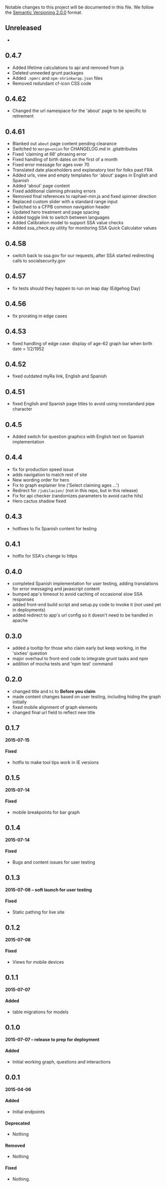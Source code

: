 Notable changes to this project will be documented in this file.
We follow the [Semantic Versioning 2.0.0](http://semver.org/) format.

## Unreleased
- 

## 0.4.7
- Added lifetime calculations to api and removed from js
- Deleted unneeded grunt packages
- Added `.npmrc` and `npm-shrinkwrap.json` files
- Removed redundant cf-icon CSS code

## 0.4.62
- Changed the url namespace for the 'about' page to be specific to retirement

## 0.4.61
- Blanked out `about` page content pending clearance
- Switched to `merge=union` for CHANGELOG.md in .gitattributes
- Fixed 'claiming at 68' phrasing error
- Fixed handling of birth dates on the first of a month
- Fixed error message for ages over 70
- Translated date placeholders and explanatory text for folks past FRA
- Added urls, view and empty templates for 'about' pages in English and Spanish
- Added 'about' page content
- Fixed additional claiming phrasing errors
- Removed final references to raphael-min.js and fixed spinner direction
- Replaced custom slider with a standard range input
- Switched to a CFPB common navigation header
- Updated hero treatment and page spacing
- Added toggle link to switch between languages
- Added Calibration model to support SSA value checks
- Added ssa_check.py utility for monitoring SSA Quick Calculator values

## 0.4.58
- switch back to ssa.gov for our requests, after SSA started redirecting calls to socialsecurity.gov

## 0.4.57
- fix tests should they happen to run on leap day (Edgehog Day)

## 0.4.56
- fix prorating in edge cases

## 0.4.53
- fixed handling of edge case: display of age-62 graph bar when birth date = 1/2/1952

## 0.4.52
- fixed outdated myRa link, English and Spanish

## 0.4.51
- fixed English and Spanish page titles to avoid using nonstandard pipe character

## 0.4.5
- Added switch for question graphics with English text on Spanish implementation

## 0.4.4
- fix for production speed issue
- adds navigation to match rest of site
- New wording order for hero
- Fix to graph explainer line ('Select claiming ages ...')
- Redirect for `/jubilacion/` (not in this repo, but in this release)
- Fix for api checker (randomizes parameters to avoid cache hits)
- Hero cactus shadow fixed

## 0.4.3
- hotfixes to fix Spanish content for testing

## 0.4.1
- hotfix for SSA's change to https

## 0.4.0
- completed Spanish implementation for user testing, adding translations for error messaging and javascript content
- bumped app's timeout to avoid caching of occasional slow SSA responses
- added front-end build script and setup.py code to invoke it (not used yet in deployments)
- added redirect to app's url config so it doesn't need to be handled in apache

## 0.3.0
- added a tooltip for those who claim early but keep working, in the 'sixties' question
- major overhaul to front-end code to integrate grunt tasks and npm
- addition of mocha tests and 'npm test' command

## 0.2.0
- changed title and `h1` to **Before you claim**
- made content changes based on user testing, including hiding the graph initially
- fixed mobile alignment of graph elements
- changed final url field to reflect new title

## 0.1.7
**2015-07-15**

#### Fixed
- hotfix to make tool tips work in IE versions

## 0.1.5
**2015-07-14**

#### Fixed
- mobile breakpoints for bar graph

## 0.1.4
**2015-07-14**

#### Fixed
- Bugs and content issues for user testing

## 0.1.3
**2015-07-08 – soft launch for user testing**

#### Fixed
- Static pathing for live site

## 0.1.2
**2015-07-08**

#### Fixed
- Views for mobile devices

## 0.1.1
**2015-07-07**

#### Added
- table migrations for models

## 0.1.0
**2015-07-07 – release to prep for deployment**

#### Added
- Initial working graph, questions and interactions

## 0.0.1
**2015-04-06**

#### Added
- Initial endpoints

#### Deprecated
- Nothing

#### Removed
- Nothing

#### Fixed
- Nothing.
